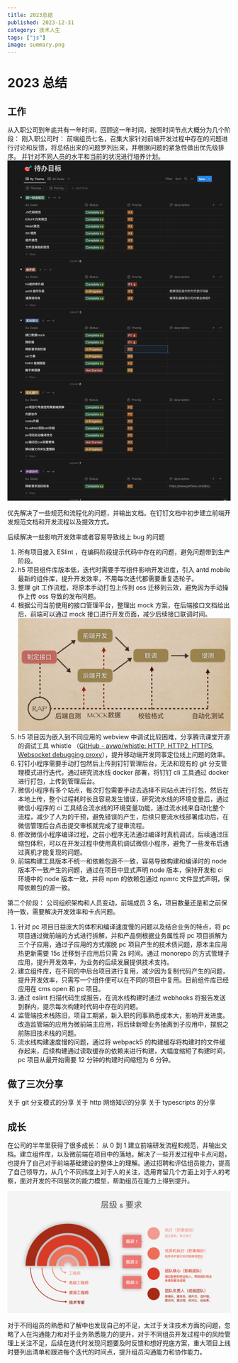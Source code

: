 ```yaml
---
title: 2023总结
published: 2023-12-31
category: 技术人生
tags: ["js"]
image: summary.png
---
```


# 2023 总结

## 工作

从入职公司到年底共有一年时间，回顾这一年时间，按照时间节点大概分为几个阶段：
刚入职公司时：
前端组员七名，召集大家针对前端开发过程中存在的问题进行讨论和反馈，将总结出来的问题罗列出来，并根据问题的紧急性做出优先级排序。
并针对不同人员的水平和当前的状况进行培养计划。
![前端组员培养计划](todo.png)

优先解决了一些规范和流程化的问题，并输出文档。在钉钉文档中初步建立前端开发规范文档和开发流程以及提效方式。

后续解决一些影响开发效率或者容易导致线上 bug 的问题

1. 所有项目接入 ESlint ，在编码阶段提示代码中存在的问题，避免问题带到生产阶段。
2. h5 项目组件库版本低，迭代时需要手写组件影响开发进度，引入 antd mobile 最新的组件库，提升开发效率，不用每次迭代都需要重复造轮子。
3. 整理 git 工作流程，将原本手动打包上传到 oss 迁移到云效，避免因为手动操作上传 oss 导致的发布问题。
4. 根据公司当前使用的接口管理平台，整理出 mock 方案，在后端接口文档给出后，前端可以通过 mock 接口进行开发页面，减少后续接口联调时间。
   ![mock方案](flow.png)
5. h5 项目因为嵌入到不同应用的 webview 中调试比较困难，分享腾讯课堂开源的调试工具 whistle （[GitHub - avwo/whistle: HTTP, HTTP2, HTTPS, Websocket debugging proxy](https://github.com/avwo/whistle)），提升移动端开发同事定位线上问题的效率。
6. 钉钉小程序需要手动打包然后上传到钉钉管理后台，无法和现有的 git 分支管理模式进行迭代，通过研究流水线 docker 部署，将钉钉 cli 工具通过 docker 进行打包，上传到管理后台。
7. 微信小程序有多个站点，每次打包需要手动去选择不同站点进行打包，然后在本地上传，整个过程耗时长且容易发生错误，研究流水线的环境变量后，通过微信小程序的 ci 工具结合流水线的环境变量功能，通过流水线来自动化整个流程，减少了人为的干预，避免错误的产生，后续只要流水线部署成功后，在微信管理后台点击提交审核就完成了提审流程。
8. 修改微信小程序编译过程，之前小程序无法通过编译时真机调试，后续通过压缩包体积，可以在开发过程中使用真机调试微信小程序，避免了一些发布后通过真机才能复现的问题。
9. 前端构建工具版本不统一和依赖包源不一致，容易导致构建和编译时的 node 版本不一致产生的问题，通过在项目中显式声明 node 版本，保持开发和 ci 环境中的 node 版本一致，并将 npm 的依赖包通过 npmrc 文件显式声明，保障依赖包的源一致。

第二个阶段：
公司组织架构和人员变动，前端成员 3 名，项目数量还是和之前保持一致，需要解决开发效率和卡点问题。

1. 针对 pc 项目日益庞大的体积和编译速度慢的问题以及结合业务的特点，将 pc 项目通过微前端的方式进行拆解，并和产品侧根据业务属性将 pc 项目拆解为三个子应用，通过子应用的方式摆脱 pc 项目产生的技术债问题，原本主应用热更新需要 15s 迁移到子应用后只需 2s 时间。通过 monorepo 的方式管理子应用，提升开发效率，为业务的后续发展提供技术支持。
2. 建立组件库，在不同的中后台项目进行复用，减少因为复制代码产生的问题，提升开发效率，只需写一个组件便可以在不同的项目中复用。目前组件库已经应用在 cms open 和 pc 项目。
3. 通过 eslint 扫描代码生成报告，在流水线构建时通过 webhooks 将报告发送到群内，提示每次构建时代码中存在的问题。
4. 监管端技术栈陈旧，项目工期紧，新入职的同事熟悉成本大，影响开发进度。改造监管端的应用为微前端主应用，将后续新增业务抽离到子应用中，摆脱之前陈旧技术栈的问题。
5. 流水线构建速度慢的问题，通过将 webpack5 的构建缓存将构建时的文件缓存起来，后续构建通过读取缓存的依赖来进行构建，大幅度缩短了构建时间，pc 项目从最开始需要 12 分钟的构建时间缩短为 6 分钟。

## 做了三次分享

关于 git 分支模式的分享
关于 http 网络知识的分享
关于 typescripts 的分享

## 成长

在公司的半年里获得了很多成长：
从 0 到 1 建立前端研发流程和规范，并输出文档。建立组件库，以及微前端在项目中的落地，解决了一些开发过程中卡点问题，也提升了自己对于前端基础建设的整体上的理解。通过招聘和评估组员能力，提高了自己领导力，从几个不同纬度上对于人的关注，选用育留几个方面上对于人的考察，面对开发的不同层次的能力模型，帮助组员在能力上得到提升。

![能力模型](level.png)

对于不同组员的熟悉和了解中也发现自己的不足，太过于关注技术方面的问题，忽略了人在沟通能力和对于业务熟悉能力的提升，对于不同组员开发过程中的风险管理上关注不足，后续在迭代时发现问题要及时反馈和想好兜底方案，重大项目上线时要列出清单和跟进每个迭代的时间点，提升组员沟通能力和协作能力。
